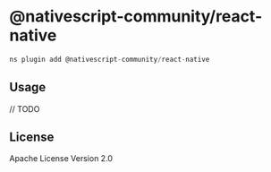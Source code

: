 # @nativescript-community/react-native

```javascript
ns plugin add @nativescript-community/react-native
```

## Usage

// TODO

## License

Apache License Version 2.0
